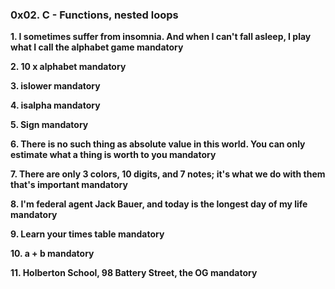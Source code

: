 ### 0x02. C - Functions, nested loops


**1. I sometimes suffer from insomnia. And when I can't fall asleep, I play what I call the alphabet game mandatory**

**2. 10 x alphabet mandatory**

**3. islower mandatory**

**4. isalpha mandatory**

**5. Sign mandatory**

**6. There is no such thing as absolute value in this world. You can only estimate what a thing is worth to you mandatory**

**7. There are only 3 colors, 10 digits, and 7 notes; it's what we do with them that's important mandatory**

**8. I'm federal agent Jack Bauer, and today is the longest day of my life mandatory**

**9. Learn your times table mandatory**

**10. a + b mandatory**

**11. Holberton School, 98 Battery Street, the OG mandatory**
